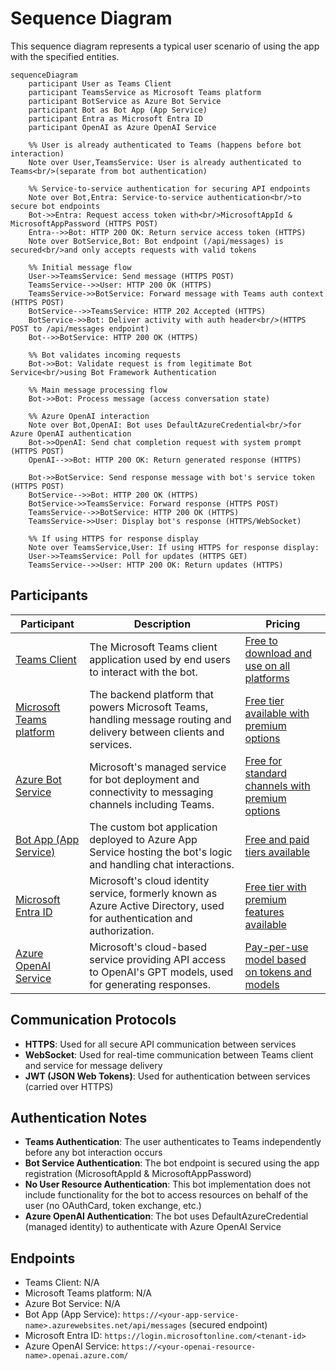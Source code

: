 # Sequence Diagram

This sequence diagram represents a typical user scenario of using the app with the specified entities.

```mermaid
sequenceDiagram
    participant User as Teams Client
    participant TeamsService as Microsoft Teams platform
    participant BotService as Azure Bot Service
    participant Bot as Bot App (App Service)
    participant Entra as Microsoft Entra ID
    participant OpenAI as Azure OpenAI Service

    %% User is already authenticated to Teams (happens before bot interaction)
    Note over User,TeamsService: User is already authenticated to Teams<br/>(separate from bot authentication)

    %% Service-to-service authentication for securing API endpoints
    Note over Bot,Entra: Service-to-service authentication<br/>to secure bot endpoints
    Bot->>Entra: Request access token with<br/>MicrosoftAppId & MicrosoftAppPassword (HTTPS POST)
    Entra-->>Bot: HTTP 200 OK: Return service access token (HTTPS)
    Note over BotService,Bot: Bot endpoint (/api/messages) is secured<br/>and only accepts requests with valid tokens

    %% Initial message flow
    User->>TeamsService: Send message (HTTPS POST)
    TeamsService-->>User: HTTP 200 OK (HTTPS)
    TeamsService->>BotService: Forward message with Teams auth context (HTTPS POST)
    BotService-->>TeamsService: HTTP 202 Accepted (HTTPS)
    BotService->>Bot: Deliver activity with auth header<br/>(HTTPS POST to /api/messages endpoint)
    Bot-->>BotService: HTTP 200 OK (HTTPS)

    %% Bot validates incoming requests
    Bot->>Bot: Validate request is from legitimate Bot Service<br/>using Bot Framework Authentication

    %% Main message processing flow
    Bot->>Bot: Process message (access conversation state)

    %% Azure OpenAI interaction
    Note over Bot,OpenAI: Bot uses DefaultAzureCredential<br/>for Azure OpenAI authentication
    Bot->>OpenAI: Send chat completion request with system prompt (HTTPS POST)
    OpenAI-->>Bot: HTTP 200 OK: Return generated response (HTTPS)

    Bot->>BotService: Send response message with bot's service token (HTTPS POST)
    BotService-->>Bot: HTTP 200 OK (HTTPS)
    BotService->>TeamsService: Forward response (HTTPS POST)
    TeamsService-->>BotService: HTTP 200 OK (HTTPS)
    TeamsService->>User: Display bot's response (HTTPS/WebSocket)

    %% If using HTTPS for response display
    Note over TeamsService,User: If using HTTPS for response display:
    User->>TeamsService: Poll for updates (HTTPS GET)
    TeamsService-->>User: HTTP 200 OK: Return updates (HTTPS)
```

## Participants

| Participant                                                                                    | Description                                                                                                              | Pricing                                                                                                                              |
| ---------------------------------------------------------------------------------------------- | ------------------------------------------------------------------------------------------------------------------------ | ------------------------------------------------------------------------------------------------------------------------------------ |
| [Teams Client](https://learn.microsoft.com/en-us/microsoftteams/get-clients)                   | The Microsoft Teams client application used by end users to interact with the bot.                                       | [Free to download and use on all platforms](https://www.microsoft.com/en-us/microsoft-teams/download-app)                            |
| [Microsoft Teams platform](https://learn.microsoft.com/en-us/microsoftteams/platform/overview) | The backend platform that powers Microsoft Teams, handling message routing and delivery between clients and services.    | [Free tier available with premium options](https://www.microsoft.com/ja-jp/microsoft-teams/compare-microsoft-teams-options)          |
| [Azure Bot Service](https://learn.microsoft.com/en-us/azure/bot-service/bot-service-overview)  | Microsoft's managed service for bot deployment and connectivity to messaging channels including Teams.                   | [Free for standard channels with premium options](https://azure.microsoft.com/en-us/pricing/details/bot-services/)                   |
| [Bot App (App Service)](https://learn.microsoft.com/en-us/azure/app-service/overview)          | The custom bot application deployed to Azure App Service hosting the bot's logic and handling chat interactions.         | [Free and paid tiers available](https://azure.microsoft.com/en-us/pricing/details/app-service/windows/)                              |
| [Microsoft Entra ID](https://learn.microsoft.com/en-us/entra/identity/fundamentals/whatis-id)  | Microsoft's cloud identity service, formerly known as Azure Active Directory, used for authentication and authorization. | [Free tier with premium features available](https://www.microsoft.com/en-us/security/business/microsoft-entra-pricing)               |
| [Azure OpenAI Service](https://learn.microsoft.com/en-us/azure/ai-services/openai/overview)    | Microsoft's cloud-based service providing API access to OpenAI's GPT models, used for generating responses.              | [Pay-per-use model based on tokens and models](https://azure.microsoft.com/en-us/pricing/details/cognitive-services/openai-service/) |

## Communication Protocols

- **HTTPS**: Used for all secure API communication between services
- **WebSocket**: Used for real-time communication between Teams client and service for message delivery
- **JWT (JSON Web Tokens)**: Used for authentication between services (carried over HTTPS)

## Authentication Notes

- **Teams Authentication**: The user authenticates to Teams independently before any bot interaction occurs
- **Bot Service Authentication**: The bot endpoint is secured using the app registration (MicrosoftAppId & MicrosoftAppPassword)
- **No User Resource Authentication**: This bot implementation does not include functionality for the bot to access resources on behalf of the user (no OAuthCard, token exchange, etc.)
- **Azure OpenAI Authentication**: The bot uses DefaultAzureCredential (managed identity) to authenticate with Azure OpenAI Service

## Endpoints

- Teams Client: N/A
- Microsoft Teams platform: N/A
- Azure Bot Service: N/A
- Bot App (App Service): `https://<your-app-service-name>.azurewebsites.net/api/messages` (secured endpoint)
- Microsoft Entra ID: `https://login.microsoftonline.com/<tenant-id>`
- Azure OpenAI Service: `https://<your-openai-resource-name>.openai.azure.com/`
